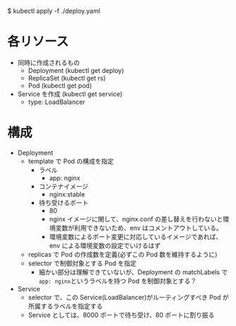 $ kubectl apply -f ./deploy.yaml

# 各リソース

- 同時に作成されるもの
  - Deployment (kubectl get deploy)
  - ReplicaSet (kubectl get rs)
  - Pod (kubectl get pod)
- Service を作成 (kubectl get service)
  - type: LoadBalancer

# 構成

- Deployment
  - template で Pod の構成を指定
    - ラベル
      - app: nginx
    - コンテナイメージ
      - nginx:stable
    - 待ち受けるポート
      - 80
      - nginx イメージに関して、nginx.conf の差し替えを行わないと環境変数が利用できないため、env はコメントアウトしている。
      - 環境変数によるポート変更に対応しているイメージであれば、env による環境変数の設定でいけるはず
  - replicas で Pod の作成数を定義(必ずこの Pod 数を維持するように)
  - selector で制御対象とする Pod を指定
    - 細かい部分は理解できていないが、Deployment の matchLabels で `app: nginx`というラベルを持つ Pod を制御対象とする？
- Service
  - selector で、この Service(LoadBalancer)がルーティングすべき Pod が所属するラベルを指定する
  - Service としては、8000 ポートで待ち受け、80 ポートに割り振る
